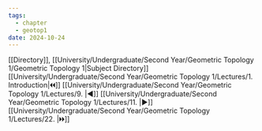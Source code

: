 ```yaml
---
tags:
  - chapter
  - geotop1
date: 2024-10-24
---
```

[[Directory]], [[University/Undergraduate/Second Year/Geometric Topology 1/Geometric Topology 1|Subject Directory]]
[[University/Undergraduate/Second Year/Geometric Topology 1/Lectures/1. Introduction|🞀🞀]] [[University/Undergraduate/Second Year/Geometric Topology 1/Lectures/9. |◀]] [[University/Undergraduate/Second Year/Geometric Topology 1/Lectures/11. |▶]] [[University/Undergraduate/Second Year/Geometric Topology 1/Lectures/22. |🞂🞂]]
# 
## 
### 